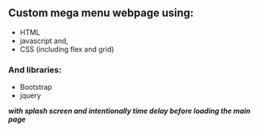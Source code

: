 ## Custom mega menu webpage using: 
- HTML
- javascript and,
- CSS (including flex and grid)

### And libraries:
- Bootstrap
- jquery
  
***with splash screen and intentionally time delay before loading the main page***
